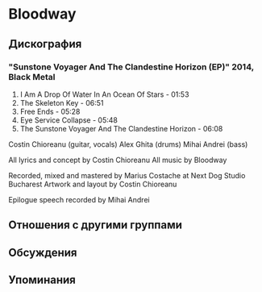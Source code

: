 # Bloodway



## Дискография

### "Sunstone Voyager And The Clandestine Horizon (EP)" 2014, Black Metal

1. I Am A Drop Of Water In An Ocean Of Stars - 01:53
2. The Skeleton Key - 06:51
3. Free Ends - 05:28
4. Eye Service Collapse - 05:48
5. The Sunstone Voyager And The Clandestine Horizon - 06:08

Costin Chioreanu (guitar, vocals)
Alex Ghita (drums)
Mihai Andrei (bass)

All lyrics and concept by Costin Chioreanu
All music by Bloodway

Recorded, mixed and mastered by Marius Costache at Next Dog Studio Bucharest
Artwork and layout by Costin Chioreanu

Epilogue speech recorded by Mihai Andrei


## Отношения с другими группами


## Обсуждения


## Упоминания

